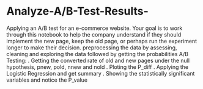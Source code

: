 # Analyze-A/B-Test-Results-
Applying an A/B test for an e-commerce website. Your goal is to work through this notebook to help the company understand if they should implement the new page, keep the old page, or perhaps run the experiment longer to make their decision.
preprocessing the data by assessing, cleaning and exploring the data followed by getting the probabilities 
A/B Testing:
 . Getting the converted rate of old and new pages under the  null hypothesis, pnew, pold, nnew and nold 
 . Ploting the P_diff
 . Applying the Logistic Regression and get summary
 . Showing the  statistically significant variables and notice the P_value
